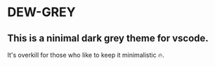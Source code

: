 # DEW-GREY
## This is a ninimal dark grey theme for vscode.
It's overkill for those who like to keep it minimalistic 🔥.

